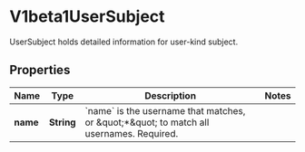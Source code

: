 

# V1beta1UserSubject

UserSubject holds detailed information for user-kind subject.
## Properties

Name | Type | Description | Notes
------------ | ------------- | ------------- | -------------
**name** | **String** | &#x60;name&#x60; is the username that matches, or \&quot;*\&quot; to match all usernames. Required. | 



